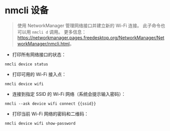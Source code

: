 # nmcli 设备

> 使用 NetworkManager 管理网络接口并建立新的 Wi-Fi 连接。
> 此子命令也可以用 `nmcli d` 调用。
> 更多信息：<https://networkmanager.pages.freedesktop.org/NetworkManager/NetworkManager/nmcli.html>。

- 打印所有网络接口的状态：

`nmcli device status`

- 打印可用的 Wi-Fi 接入点：

`nmcli device wifi`

- 连接到指定 SSID 的 Wi-Fi 网络（系统会提示输入密码）：

`nmcli --ask device wifi connect {{ssid}}`

- 打印当前 Wi-Fi 网络的密码和二维码：

`nmcli device wifi show-password`